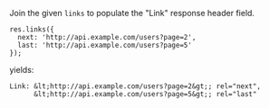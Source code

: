 Join the given <code>links</code> to populate the "Link" response header field.

```
res.links({
  next: 'http://api.example.com/users?page=2',
  last: 'http://api.example.com/users?page=5'
});
```
yields:

```
Link: &lt;http://api.example.com/users?page=2&gt;; rel="next", 
      &lt;http://api.example.com/users?page=5&gt;; rel="last"
```
